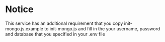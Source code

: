 # Notice

This service has an additional requirement that you copy init-mongo.js.example to init-mongo.js and fill in the your username, 
password and database that you specified in your .env file